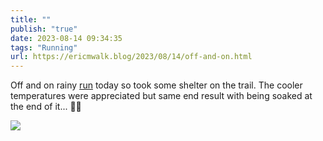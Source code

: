 ```yaml
---
title: ""
publish: "true"
date: 2023-08-14 09:34:35
tags: "Running"
url: https://ericmwalk.blog/2023/08/14/off-and-on.html
---
```


Off and on rainy [run](https://strava.com/activities/9645195813) today so took some shelter on the trail. The cooler temperatures were appreciated but same end result with being soaked at the end of it... 🤷‍♂️

![](https://ericmwalk.blog/uploads/2023/43d1915c93.jpg)
